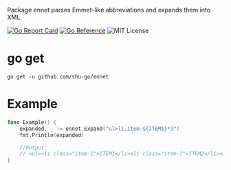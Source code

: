 Package ennet parses Emmet-like abbreviations and expands them into XML.

[![Go Report Card](https://goreportcard.com/badge/github.com/shu-go/ennet)](https://goreportcard.com/report/github.com/shu-go/ennet)
[![Go Reference](https://pkg.go.dev/badge/github.com/shu-go/ennet.svg)](https://pkg.go.dev/github.com/shu-go/ennet)
![MIT License](https://img.shields.io/badge/License-MIT-blue)

# go get

```
go get -u github.com/shu-go/ennet
```

# Example

```go
func Example() {
	expanded, _ := ennet.Expand("ul>li.item-${ITEM$}*3")
	fmt.Println(expanded)

	//Output:
	// <ul><li class="item-1">ITEM1</li><li class="item-2">ITEM2</li><li class="item-3">ITEM3</li></ul>
}
```
